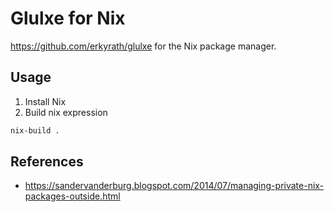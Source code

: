 # Glulxe for Nix

<https://github.com/erkyrath/glulxe> for the Nix package manager.

## Usage

1. Install Nix
2. Build nix expression

```sh
nix-build .
```

## References

- <https://sandervanderburg.blogspot.com/2014/07/managing-private-nix-packages-outside.html>
